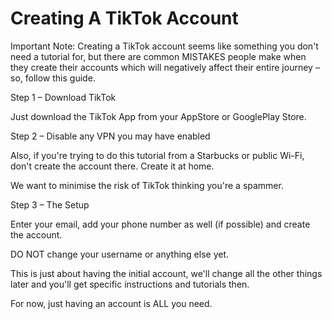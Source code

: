 # Creating A TikTok Account

Important Note:
Creating a TikTok account seems like something you don't need a tutorial for, but there are common MISTAKES people make when they create their accounts which will negatively affect their entire journey – so, follow this guide.

Step 1 – Download TikTok

Just download the TikTok App from your AppStore or GooglePlay Store.

Step 2 – Disable any VPN you may have enabled

Also, if you're trying to do this tutorial from a Starbucks or public Wi-Fi, don't create the account there. Create it at home.

We want to minimise the risk of TikTok thinking you're a spammer.

Step 3 – The Setup

Enter your email, add your phone number as well (if possible) and create the account.

DO NOT change your username or anything else yet.

This is just about having the initial account, we'll change all the other things later and you'll get specific instructions and tutorials then.

For now, just having an account is ALL you need.